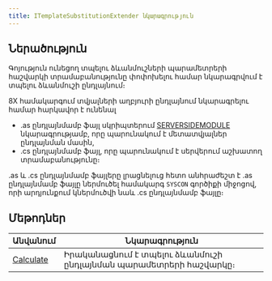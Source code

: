 ```yaml
---
title: ITemplateSubstitutionExtender նկարագրություն
---
```


## Ներածություն

Գոյություն ունեցող տպելու ձևանմուշների պարամետրերի հաշվարկի տրամաբանությունը փոփոխելու համար նկարագրվում է տպելու ձևանմուշի ընդլայնում։

8X համակարգում տվյալների աղբյուրի ընդլայնում նկարագրելու համար հարկավոր է ունենալ

* .as ընդլայնմամբ ֆայլ սկրիպտերում [SERVERSIDEMODULE](server_side_module_guide.md) նկարագրությամբ, որը պարունակում է մետատվյալներ ընդլայնման մասին,
* .cs ընդլայնմամբ ֆայլ, որը պարունակում է սերվերում աշխատող տրամաբանությունը։

.as և .cs ընդլայնմամբ ֆայլերը լրացնելուց հետո անհրաժեշտ է .as ընդլայնմամբ ֆայլը ներմուծել համակարգ `SYSCON` գործիքի միջոցով, որի արդյունքում կներմուծվի նաև .cs ընդլայնմամբ ֆայլը։

## Մեթոդներ

| Անվանում | Նկարագրություն |
|----------|----------------|
| [Calculate](template_substitution/Calculate.md) | Իրականացնում է տպելու ձևանմուշի ընդլայնման պարամետրերի հաշվարկը։ |
